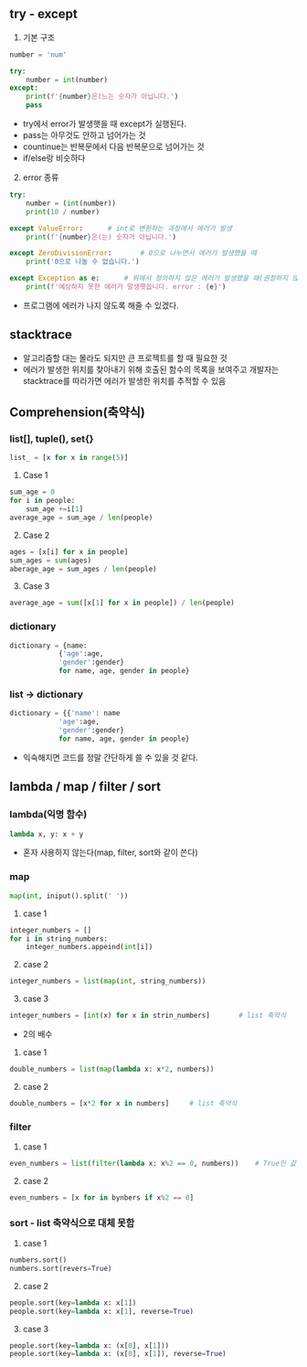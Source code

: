 ## try - except

1. 기본 구조
```Python
number = 'num'

try:
    number = int(number)
except:
    print(f'{number}은(느는 숫자가 아닙니다.')
    pass
```
- try에서 error가 발생햇을 때 except가 실행된다.
- pass는 아무것도 안하고 넘어가는 것
- countinue는 반복문에서 다음 반복문으로 넘어가는 것
- if/else랑 비슷하다

2. error 종류
```Python
try:
    number = (int(number))
    print(10 / number)

except ValueError:      # int로 변환하는 과정에서 에러가 발생 
    print(f'{number}은(는) 숫자가 아닙니다.')

except ZeroDivisionError:		# 0으로 나누면서 에러가 발생했을 때
	print('0으로 나눌 수 없습니다.')

except Exception as e:		# 위에서 정의하지 않은 에러가 발생했을 때(권장하지 않음)
	print(f'예상하지 못한 에러가 말생햇씁니다. error : {e}')

```
- 프로그램에 에러가 나지 않도록 해줄 수 있겠다.

## stacktrace
- 알고리즘할 대는 몰라도 되지만 큰 프로젝트를 할 때 필요한 것
- 에러가 발생한 위치를 찾아내기 위해 호출된 함수의 목록을 보여주고 개발자는 stacktrace를 따라가면 에러가 발생한 위치를 추적할 수 있음

## Comprehension(축약식)
### list[], tuple(), set{}
```Python
list_ = [x for x in range(5)]
```

1. Case 1
```Python
sum_age = 0
for i in people:
    sum_age +=i[1]
average_age = sum_age / len(people)
```

2. Case 2
```Python
ages = [x[i] for x in people]
sum_ages = sum(ages)
aberage_age = sum_ages / len(people)
```

3. Case 3
```Python
average_age = sum([x[1] for x in people]) / len(people)
```
### dictionary
```Python
dictionary = {name: 
            {'age':age, 
            'gender':gender} 
            for name, age, gender in people}
```

### list -> dictionary
```Python
dictionary = {{'name': name 
            'age':age, 
            'gender':gender} 
            for name, age, gender in people}
```
- 익숙해지면 코드를 정말 간단하게 쓸 수 있을 것 같다.

## lambda / map / filter / sort
### lambda(익명 함수)
```Python
lambda x, y: x + y
```
- 혼자 사용하지 않는다(map, filter, sort와 같이 쓴다)

### map
```Python
map(int, iniput().split(' '))
```

1. case 1
```Python
integer_numbers = []
for i in string_numbers:
    integer_numbers.appeind(int[i])
```

2. case 2
```Python
integer_numbers = list(map(int, string_numbers))
```

3. case 3
```Python
integer_numbers = [int(x) for x in strin_numbers]       # list 축약식
```

- 2의 배수
1. case 1
```Python
double_numbers = list(map(lambda x: x*2, numbers))
```

2. case 2
```Python
double_numbers = [x*2 for x in numbers]     # list 축약식
```

### filter
1. case 1
```Python
even_numbers = list(filter(lambda x: x%2 == 0, numbers))    # True인 값만 담을 때
```

2. case 2
```Python
even_numbers = [x for in bynbers if x%2 == 0]
```

### sort - list 축약식으로 대체 못함
1. case 1
```Python
numbers.sort()
numbers.sort(revers=True)
```

2. case 2
```Python
people.sort(key=lambda x: x[1])
people.sort(key=lambda x: x[1], reverse=True)
```

3. case 3
```Python
people.sort(key=lambda x: (x[0], x[1]))
people.sort(key=lambda x: (x[0], x[1]), reverse=True)
```